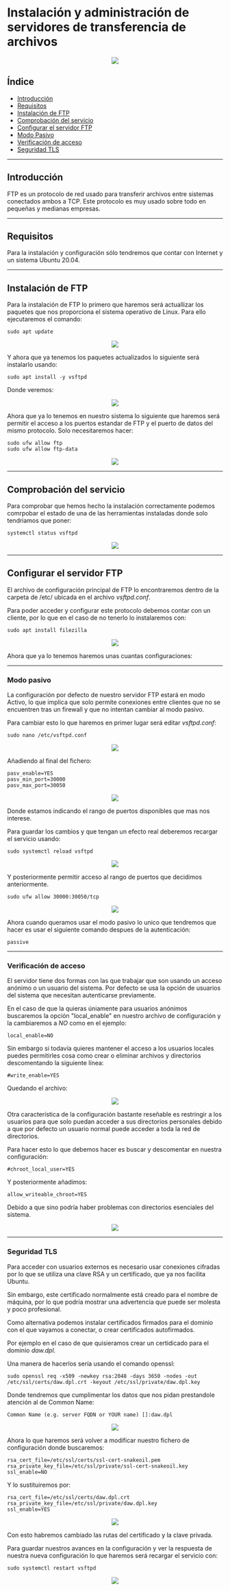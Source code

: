 # Instalación y administración de servidores de transferencia de archivos

<div align="center">
    <img src="../Imágenes/Instalación y administración de servidores de transferencia de archivos/Portada.png"/>
</div>

## Índice

- [Introducción]()
- [Requisitos]()
- [Instalación de FTP]()
- [Comprobación del servicio]()
- [Configurar el servidor FTP]()
- [Modo Pasivo]()
- [Verificación de acceso]()
- [Seguridad TLS]()

---

## Introducción

FTP es un protocolo de red usado para transferir archivos entre sistemas conectados ambos a TCP. Este protocolo es muy usado sobre todo en pequeñas y medianas empresas.

---

## Requisitos

Para la instalación y configuración sólo tendremos que contar con Internet y un sistema Ubuntu 20.04.

---

## Instalación de FTP

Para la instalación de FTP lo primero que haremos será actuallizar los paquetes que nos proporciona el sistema operativo de Linux. Para ello ejecutaremos el comando:

```console
sudo apt update
```

<div align="center">
    <img src="../Imágenes/Instalación y administración de servidores de transferencia de archivos/ActualizarPaquetes.png"/>
</div>

Y ahora que ya tenemos los paquetes actualizados lo siguiente será instalarlo usando:

```console
sudo apt install -y vsftpd
```

Donde veremos:

<div align="center">
    <img src="../Imágenes/Instalación y administración de servidores de transferencia de archivos/Instalación.png"/>
</div>

Ahora que ya lo tenemos en nuestro sistema lo siguiente que haremos será permitir el acceso a los puertos estandar de FTP y el puerto de datos del mismo protocolo. Solo necesitaremos hacer:

```console
sudo ufw allow ftp
sudo ufw allow ftp-data
```

<div align="center">
    <img src="../Imágenes/Instalación y administración de servidores de transferencia de archivos/PermitirAcceso.png"/>
</div>

---

## Comprobación del servicio

Para comprobar que hemos hecho la instalación correctamente podemos comrpobar el estado de una de las herramientas instaladas donde solo tendriamos que poner:

```console
systemctl status vsftpd
```

<div align="center">
    <img src="../Imágenes/Instalación y administración de servidores de transferencia de archivos/ComprobarServicio.png"/>
</div>

---

## Configurar el servidor FTP

El archivo de configuración principal de FTP lo encontraremos dentro de la carpeta de /etc/ ubicada en el archivo *vsftpd.conf*.

Para poder acceder y configurar este protocolo debemos contar con un cliente, por lo que en el caso de no tenerlo lo instalaremos con:

```console
sudo apt install filezilla
```

<div align="center">
    <img src="../Imágenes/Instalación y administración de servidores de transferencia de archivos/InstalaciónFirezilla.png"/>
</div>

Ahora que ya lo tenemos haremos unas cuantas configuraciones:

---

### Modo pasivo

La configuración por defecto de nuestro servidor FTP estará en modo Activo, lo que implica que solo permite conexiones entre  clientes que no se encuentren tras un firewall y que no intentan cambiar al modo pasivo.

Para cambiar esto lo que haremos en primer lugar será editar *vsftpd.conf*:

```console
sudo nano /etc/vsftpd.conf
```

<div align="center">
    <img src="../Imágenes/Instalación y administración de servidores de transferencia de archivos/editarConf.png"/>
</div>

Añadiendo al final del fichero:

```console
pasv_enable=YES
pasv_min_port=30000
pasv_max_port=30050
```

<div align="center">
    <img src="../Imágenes/Instalación y administración de servidores de transferencia de archivos/ContenidoConf.png"/>
</div>

Donde estamos indicando el rango de puertos disponibles que mas nos interese.

Para guardar los cambios y que tengan un efecto real deberemos recargar el servicio usando:

```console
sudo systemctl reload vsftpd
```

<div align="center">
    <img src="../Imágenes/Instalación y administración de servidores de transferencia de archivos/recargarServicio.png"/>
</div>

Y posteriormente permitir acceso al rango de puertos que decidimos anteriormente.

```console
sudo ufw allow 30000:30050/tcp
```

<div align="center">
    <img src="../Imágenes/Instalación y administración de servidores de transferencia de archivos/permitirPuertos.png"/>
</div>

Ahora cuando queramos usar el modo pasivo lo unico que tendremos que hacer es usar el siguiente comando despues de la autenticación: 

```console
passive
```

---

### Verificación de acceso

El servidor tiene dos formas con las que trabajar que son usando un acceso anónimo o un usuario del sistema. Por defecto se usa la opción de usuarios del sistema que necesitan autenticarse previamente. 

En el caso de que la quieras úniamente para usuarios anónimos buscaremos la opción "local_enable" en nuestro archivo de configuración y la cambiaremos a *NO* como en el ejemplo:

```console
local_enable=NO
```

Sin embargo si todavía quieres mantener el acceso a los usuarios locales puedes permitirles cosa como crear o eliminar archivos y directorios descomentando la siguiente línea:

```console
#write_enable=YES
```

Quedando el archivo:

<div align="center">
    <img src="../Imágenes/Instalación y administración de servidores de transferencia de archivos/ContenidoAcceso.png"/>
</div>

Otra característica de la configuración bastante reseñable es restringir a los usuarios para que solo puedan acceder a sus directorios personales debido a que por defecto un usuario normal puede acceder a toda la red de directorios.

Para hacer esto lo que debemos hacer es buscar y descomentar en nuestra configuración:

```console
#chroot_local_user=YES
```

Y posteriormente añadimos:

```console
allow_writeable_chroot=YES
```

Debido a que sino podría haber problemas con directorios esenciales del sistema.

<div align="center">
    <img src="../Imágenes/Instalación y administración de servidores de transferencia de archivos/AccesoUsuarios.png"/>
</div>

---

### Seguridad TLS


Para acceder con usuarios externos es necesario usar conexiones cifradas por lo que se utiliza una clave RSA y un certificado, que ya nos facilita Ubuntu.

Sin embargo, este certificado normalmente está creado para el nombre de máquina, por lo que podría mostrar una advertencia que puede ser molesta y poco profesional.

Como alternativa podemos instalar certificados firmados para el dominio con el que vayamos a conectar, o crear certificados autofirmados.

Por ejemplo en el caso de que quisieramos crear un certidicado para el dominio *daw.dpl*.

Una manera de hacerlos sería usando el comando openssl:

```console
sudo openssl req -x509 -newkey rsa:2048 -days 3650 -nodes -out /etc/ssl/certs/daw.dpl.crt -keyout /etc/ssl/private/daw.dpl.key
```

Donde tendremos que cumplimentar los datos que nos pidan prestandole atención al de Common Name:

```console
Common Name (e.g. server FQDN or YOUR name) []:daw.dpl
```

<div align="center">
    <img src="../Imágenes/Instalación y administración de servidores de transferencia de archivos/Certificado.png"/>
</div>

Ahora lo que haremos será volver a modificar nuestro fichero de configuración donde buscaremos:

```console
rsa_cert_file=/etc/ssl/certs/ssl-cert-snakeoil.pem
rsa_private_key_file=/etc/ssl/private/ssl-cert-snakeoil.key
ssl_enable=NO
```

Y lo sustituiremos por:

```console
rsa_cert_file=/etc/ssl/certs/daw.dpl.crt
rsa_private_key_file=/etc/ssl/private/daw.dpl.key
ssl_enable=YES
```

<div align="center">
    <img src="../Imágenes/Instalación y administración de servidores de transferencia de archivos/certificadoConf.png"/>
</div>

Con esto habremos cambiado las rutas del certificado y la clave privada.

Para guardar nuestros avances en la configuración y ver la respuesta de nuestra nueva configuración lo que haremos será recargar el servicio con:

```console
sudo systemctl restart vsftpd
```

<div align="center">
    <img src="../Imágenes/Instalación y administración de servidores de transferencia de archivos/ReiniciarServicio.png"/>
</div>